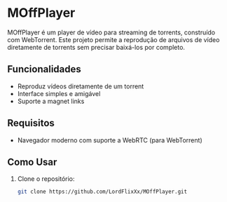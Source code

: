 # MOffPlayer

MOffPlayer é um player de vídeo para streaming de torrents, construído com WebTorrent. Este projeto permite a reprodução de arquivos de vídeo diretamente de torrents sem precisar baixá-los por completo.

## Funcionalidades

- Reproduz vídeos diretamente de um torrent
- Interface simples e amigável
- Suporte a magnet links

## Requisitos

- Navegador moderno com suporte a WebRTC (para WebTorrent)

## Como Usar

1. Clone o repositório:
   ```bash
   git clone https://github.com/LordFlixXx/MOffPlayer.git

